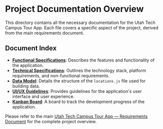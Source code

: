 # Project Documentation Overview

This directory contains all the necessary documentation for the Utah Tech Campus Tour App. Each file covers a specific aspect of the project, derived from the main requirements document.

## Document Index

- **[Functional Specifications](./functional-specifications.md)**: Describes the features and functionality of the application.
- **[Technical Specifications](./technical-specifications.md)**: Outlines the technology stack, platform requirements, and non-functional requirements.
- **[Data Model](./data-model.md)**: Details the structure of the `locations.js` file used for building data.
- **[UI/UX Guidelines](./ui-ux-guidelines.md)**: Provides guidelines for the application's user interface and user experience.
- **[Kanban Board](./kanban.md)**: A board to track the development progress of the application.

Please refer to the main [Utah Tech Campus Tour App — Requirements Document](../planning/utah-tech-tour-app-requirements.md) for the complete project overview. 